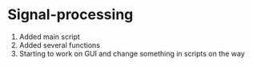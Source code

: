 # Signal-processing

1) Added main script
2) Added several functions
3) Starting to work on GUI and change something in scripts on the way